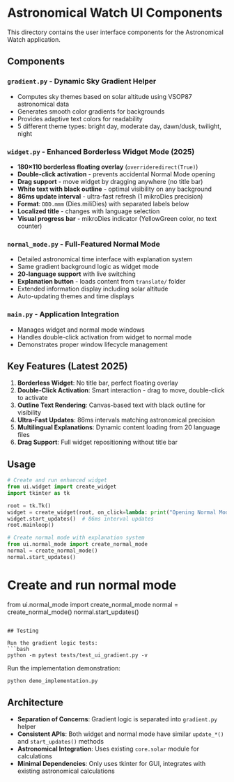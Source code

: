 # Astronomical Watch UI Components

This directory contains the user interface components for the Astronomical Watch application.

## Components

### `gradient.py` - Dynamic Sky Gradient Helper
- Computes sky themes based on solar altitude using VSOP87 astronomical data
- Generates smooth color gradients for backgrounds
- Provides adaptive text colors for readability
- 5 different theme types: bright day, moderate day, dawn/dusk, twilight, night

### `widget.py` - Enhanced Borderless Widget Mode (2025)
- **180×110 borderless floating overlay** (`overrideredirect(True)`)
- **Double-click activation** - prevents accidental Normal Mode opening
- **Drag support** - move widget by dragging anywhere (no title bar)
- **White text with black outline** - optimal visibility on any background
- **86ms update interval** - ultra-fast refresh (1 mikroDies precision)
- **Format**: `DDD.mmm` (Dies.miliDies) with separated labels below
- **Localized title** - changes with language selection
- **Visual progress bar** - mikroDies indicator (YellowGreen color, no text counter)

### `normal_mode.py` - Full-Featured Normal Mode  
- Detailed astronomical time interface with explanation system
- Same gradient background logic as widget mode
- **20-language support** with live switching
- **Explanation button** - loads content from `translate/` folder
- Extended information display including solar altitude
- Auto-updating themes and time displays

### `main.py` - Application Integration
- Manages widget and normal mode windows
- Handles double-click activation from widget to normal mode
- Demonstrates proper window lifecycle management

## Key Features (Latest 2025)

1. **Borderless Widget**: No title bar, perfect floating overlay
2. **Double-Click Activation**: Smart interaction - drag to move, double-click to activate
3. **Outline Text Rendering**: Canvas-based text with black outline for visibility
4. **Ultra-Fast Updates**: 86ms intervals matching astronomical precision
5. **Multilingual Explanations**: Dynamic content loading from 20 language files
6. **Drag Support**: Full widget repositioning without title bar

## Usage

```python
# Create and run enhanced widget
from ui.widget import create_widget
import tkinter as tk

root = tk.Tk()
widget = create_widget(root, on_click=lambda: print("Opening Normal Mode"))
widget.start_updates()  # 86ms interval updates
root.mainloop()

# Create normal mode with explanation system
from ui.normal_mode import create_normal_mode
normal = create_normal_mode()
normal.start_updates()
```

# Create and run normal mode
from ui.normal_mode import create_normal_mode
normal = create_normal_mode()
normal.start_updates()
```

## Testing

Run the gradient logic tests:
```bash
python -m pytest tests/test_ui_gradient.py -v
```

Run the implementation demonstration:
```bash
python demo_implementation.py
```

## Architecture

- **Separation of Concerns**: Gradient logic is separated into `gradient.py` helper
- **Consistent APIs**: Both widget and normal mode have similar `update_*()` and `start_updates()` methods
- **Astronomical Integration**: Uses existing `core.solar` module for calculations
- **Minimal Dependencies**: Only uses tkinter for GUI, integrates with existing astronomical calculations